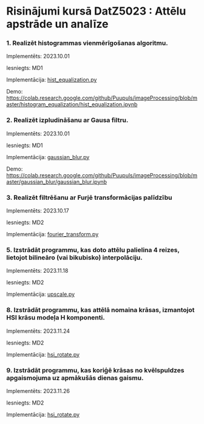 # Risinājumi kursā  DatZ5023 : Attēlu apstrāde un analīze

### 1. Realizēt histogrammas vienmērīgošanas algoritmu.
Implementēts: 2023.10.01

Iesniegts: MD1

Implementācija: [hist_equalization.py](histogram_equalization/hist_equalization.py)

Demo: https://colab.research.google.com/github/Puupuls/imageProcessing/blob/master/histogram_equalization/hist_equalization.ipynb

### 2. Realizēt izpludināšanu ar Gausa filtru.
Implementēts: 2023.10.01

Iesniegts: MD1

Implementācija: [gaussian_blur.py](gaussian_blur/gaussian_blur.py)

Demo: https://colab.research.google.com/github/Puupuls/imageProcessing/blob/master/gaussian_blur/gaussian_blur.ipynb

### 3. Realizēt filtrēšanu ar Furjē transformācijas palīdzību
Implementēts: 2023.10.17

Iesniegts: MD2

Implementācija: [fourier_transform.py](fourier_transform/fourier_transform.py)


### 5. Izstrādāt programmu, kas doto attēlu palielina 4 reizes, lietojot bilineāro (vai bikubisko) interpolāciju.
Implementēts: 2023.11.18

Iesniegts: MD2

Implementācija: [upscale.py](upscale/upscale.py)


### 8. Izstrādāt programmu, kas attēlā nomaina krāsas, izmantojot HSI krāsu modeļa H komponenti.
Implementēts: 2023.11.24

Iesniegts: MD2

Implementācija: [hsi_rotate.py](hsi_rotate/hsi_rotate.py)


### 9.  Izstrādāt programmu, kas koriģē krāsas no kvēlspuldzes apgaismojuma uz apmākušās dienas gaismu.
Implementēts: 2023.11.26

Iesniegts: MD2

Implementācija: [hsi_rotate.py](color_temp/color_temp.py)